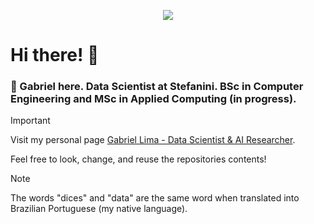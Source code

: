 
<p align="center">
 <img src='https://github.com/gabrielmotablima/gabrielmotablima/assets/31813682/7b47c4f9-4ae0-4b49-b18d-7323decb6806'>  <!-- width='800'> -->
</p>

# Hi there! :bowling:

### :scroll: Gabriel here. Data Scientist at Stefanini. BSc in Computer Engineering and MSc in Applied Computing (in progress). 

> [!IMPORTANT]
> Visit my personal page <a href="https://gabrielmotablima.github.io/" target="_blank">Gabriel Lima - Data Scientist & AI Researcher</a>.
> 
> Feel free to look, change, and reuse the repositories contents! 

> [!NOTE]
> The words "dices" and "data" are the same word when translated into Brazilian Portuguese (my native language).

